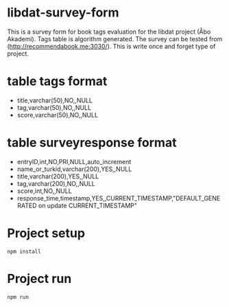# libdat-survey-form
This is a survey form for book tags evaluation for the libdat project (Åbo Akademi). 
Tags table is algorithm generated. 
The survey can be tested from (http://recommendabook.me:3030/). 
This is write once and forget type of project. 

# table tags format
- title,varchar(50),NO,,NULL
- tag,varchar(50),NO,,NULL
- score,varchar(50),NO,,NULL

# table surveyresponse format
- entryID,int,NO,PRI,NULL,auto_increment
- name_or_turkid,varchar(200),YES,,NULL
- title,varchar(200),YES,,NULL
- tag,varchar(200),NO,,NULL
- score,int,NO,,NULL
- response_time,timestamp,YES,,CURRENT_TIMESTAMP,"DEFAULT_GENERATED on update CURRENT_TIMESTAMP"

# Project setup
```
npm install
```

# Project run
```
npm run
```
